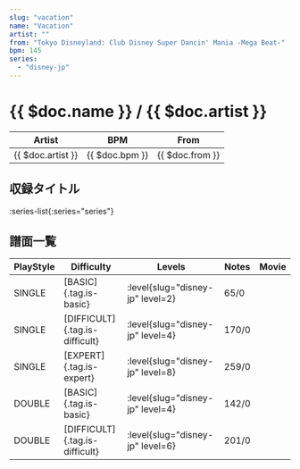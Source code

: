 ```yaml
---
slug: "vacation"
name: "Vacation"
artist: ""
from: "Tokyo Disneyland: Club Disney Super Dancin' Mania -Mega Beat-"
bpm: 145
series:
  - "disney-jp"
---
```


# {{ $doc.name }} / {{ $doc.artist }}

|Artist|BPM|From|
|------|---|----|
|{{ $doc.artist }}|{{ $doc.bpm }}|{{ $doc.from }}|

## 収録タイトル

:series-list{:series="series"}

## 譜面一覧

|PlayStyle|Difficulty|Levels|Notes|Movie|
|---------|----------|------|-----|-----|
|SINGLE|[BASIC]{.tag.is-basic}|<div class="field is-grouped is-grouped-multiline"> :level{slug="disney-jp" level=2}</div>|65/0||
|SINGLE|[DIFFICULT]{.tag.is-difficult}|<div class="field is-grouped is-grouped-multiline"> :level{slug="disney-jp" level=4}</div>|170/0||
|SINGLE|[EXPERT]{.tag.is-expert}|<div class="field is-grouped is-grouped-multiline"> :level{slug="disney-jp" level=8}</div>|259/0||
|DOUBLE|[BASIC]{.tag.is-basic}|<div class="field is-grouped is-grouped-multiline"> :level{slug="disney-jp" level=4}</div>|142/0||
|DOUBLE|[DIFFICULT]{.tag.is-difficult}|<div class="field is-grouped is-grouped-multiline"> :level{slug="disney-jp" level=6}</div>|201/0||
